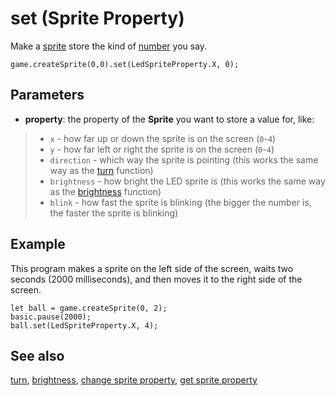 # set (Sprite Property)

Make a [sprite](/reference/game/create-sprite) store the kind of [number](/types/number) you say.

```sig
game.createSprite(0,0).set(LedSpriteProperty.X, 0);
```

## Parameters

* **property**: the property of the **Sprite** you want to store a value for, like:
>* ``x`` - how far up or down the sprite is on the screen (`0`-`4`)
>* ``y`` - how far left or right the sprite is on the screen (`0`-`4`)
>* ``direction`` - which way the sprite is pointing (this works the same way as the [turn](/reference/game/turn) function)
>* ``brightness`` - how bright the LED sprite is (this works the same way as the [brightness](/reference/led/brightness) function)
>* ``blink`` - how fast the sprite is blinking (the bigger the number is, the faster the sprite is blinking)

## Example

This program makes a sprite on the left side of the screen,
waits two seconds (2000 milliseconds),
and then moves it to the right side of the screen.

```blocks
let ball = game.createSprite(0, 2);
basic.pause(2000);
ball.set(LedSpriteProperty.X, 4);
```

## See also

[turn](/reference/game/turn),
[brightness](/reference/led/brightness),
[change sprite property](/reference/game/change),
[get sprite property](/reference/game/get)
